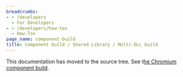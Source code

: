```yaml
---
breadcrumbs:
- - /developers
  - For Developers
- - /developers/how-tos
  - How-Tos
page_name: component-build
title: Component build / Shared Library / Multi-DLL build
---
```


This documentation has moved to the source tree. See t[he Chromium component
build](https://chromium.googlesource.com/chromium/src/+/master/docs/component_build.md).
